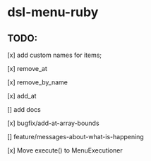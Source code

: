 # dsl-menu-ruby

## TODO:

[x] add custom names for items;

[x] remove_at

[x] remove_by_name

[x] add_at

[] add docs

[x] bugfix/add-at-array-bounds

[] feature/messages-about-what-is-happening

[x] Move execute() to MenuExecutioner